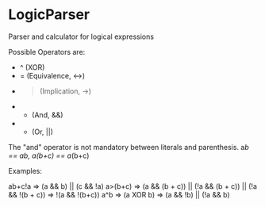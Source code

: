 # LogicParser
Parser and calculator for logical expressions

Possible Operators are:
 - ^ (XOR)
 - = (Equivalence, <->)
 - > (Implication, ->)
 - * (And, &&)
 - + (Or, ||)

The "and" operator is not mandatory between literals and parenthesis. a*b == ab, a(b+c) == a*(b+c)

Examples:

ab+c!a => (a && b) || (c && !a)
a>(b+c) => (a && (b + c)) || (!a && (b + c)) || (!a && !(b + c)) => !(a && !(b+c))
a^b => (a XOR b) => (a && !b) || (!a && b)